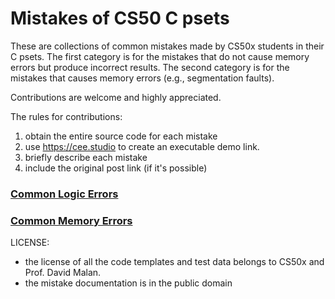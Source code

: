 # Mistakes of CS50 C psets

These are collections of common mistakes made by CS50x students in
their C psets. The first category is for the mistakes that do not
cause memory errors but produce incorrect results. The second category
is for the mistakes that causes memory errors (e.g., segmentation
faults).

Contributions are welcome and highly appreciated.

The rules for contributions:

1. obtain the entire source code for each mistake
2. use https://cee.studio to create an executable demo link.
3. briefly describe each mistake
4. include the original post link (if it's possible)

### [Common Logic Errors](logic-errors.md)

### [Common Memory Errors](memory-errors.md)



LICENSE:
 - the license of all the code templates and test data belongs to CS50x and Prof. David Malan. 
 - the mistake documentation is in the public domain
